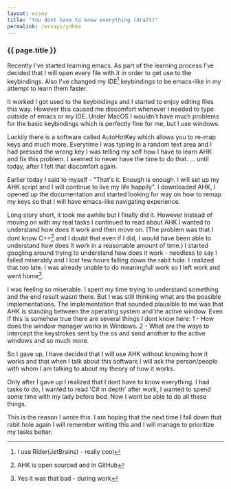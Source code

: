```yaml
---
layout: essay
title: "You dont have to know everything (draft)"
permalink: /essays/ydhke
---
```


### **{{ page.title }}**

  Recently I've started learning emacs. As part of the learning
process I've decided that I will open every file with it in order to
get use to the keybindings. Also I've changed my IDE[^1]
keybindings to be emacs-like in my attempt to learn them faster.

  It worked I got used to the keybindings and I started to enjoy
editing files this way. However this caused me discomfort whenever I
needed to type outside of emacs or my IDE. Under MacOS I wouldn't have
much problems for the basic keybindings which is perfectly fine for
me, but I use windows.

  Luckily there is a software called AutoHotKey which allows you to 
re-map keys and much more. Everytime I was typing in a random text
area and I had pressed the wrong key I was telling my self how I have
to learn AHK and fix this problem. I seemed to never have the time to
do that. ... until today, after I felt that discomfort again.

  Earlier today I said to myself - "That's it. Enough is enough. I
will set up my AHK script and I will continue to live my life
happily". I downloaded AHK, I opened up the documentation and started
looking for way on how to remap my keys so that I will have emacs-like
navigating experience.

  Long story short, it took me awhile but I finally did it. However
instead of moving on with my real tasks I continued to read about AHK
I wanted to understand how does it work and then move on. (The problem
was that I dont know C++[^2] and I doubt that even if I did, I would
have been able to understand how does it work in a reasonable amount 
of time.) I started googling around trying to understand how does it
work - needless to say I failed miserably and I lost few hours falling
down the rabit hole. I realized that too late. I was already unable
to do meaningfull work so I left work and went home[^3].

  I was feeling so miserable. I spent my time trying to understand
something and the end result wasnt there. But I was still thinking
what are the possible implementations. The implementation that sounded
plausible to me was that AHK is standing between the operating system
and the active window. Even if this is somehow true there are several
things I dont know here: 1 - How does the window manager works in
Windows. 2 - What are the ways to intercept the keystrokes sent by the
os and send another to the active windows and so much more.

  So I gave up, I have decided that I will use AHK without knowing how
it works and that when I talk about this software I will ask the
person/people with whom I am talking to about my theory of how it
works.

  Only after I gave up I realized that I dont have to know
everything. I had tasks to do, I wanted to read 'C# in depth' after
work, I wanted to spend some time with my lady before bed. Now I wont
be able to do all these things.

  This is the reason I wrote this. I am hoping that the next time I
fall down that rabit hole again I will remember writing this and I
will manage to prioritize my tasks better.

[^1]: I use Rider(JetBrains) - really cool
[^2]: AHK is open sourced and in GitHub
[^3]: Yes it was that bad - during work

